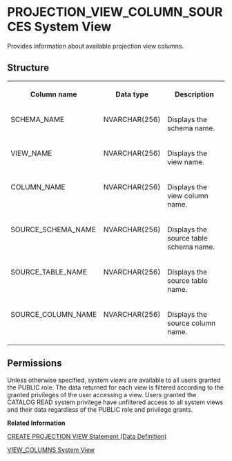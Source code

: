 <!-- loio292fdc0e26e84b9ea62b488a2863f914 -->

# PROJECTION\_VIEW\_COLUMN\_SOURCES System View

Provides information about available projection view columns.



## Structure


<table>
<tr>
<th valign="top">

Column name

</th>
<th valign="top">

Data type

</th>
<th valign="top">

Description

</th>
</tr>
<tr>
<td valign="top">

SCHEMA\_NAME

</td>
<td valign="top">

NVARCHAR\(256\)

</td>
<td valign="top">

Displays the schema name.

</td>
</tr>
<tr>
<td valign="top">

VIEW\_NAME

</td>
<td valign="top">

NVARCHAR\(256\)

</td>
<td valign="top">

Displays the view name.

</td>
</tr>
<tr>
<td valign="top">

COLUMN\_NAME

</td>
<td valign="top">

NVARCHAR\(256\)

</td>
<td valign="top">

Displays the view column name.

</td>
</tr>
<tr>
<td valign="top">

SOURCE\_SCHEMA\_NAME

</td>
<td valign="top">

NVARCHAR\(256\)

</td>
<td valign="top">

Displays the source table schema name.

</td>
</tr>
<tr>
<td valign="top">

SOURCE\_TABLE\_NAME

</td>
<td valign="top">

NVARCHAR\(256\)

</td>
<td valign="top">

Displays the source table name.

</td>
</tr>
<tr>
<td valign="top">

SOURCE\_COLUMN\_NAME

</td>
<td valign="top">

NVARCHAR\(256\)

</td>
<td valign="top">

Displays the source column name.

</td>
</tr>
</table>



<a name="loio292fdc0e26e84b9ea62b488a2863f914__section_gqs_1x4_dzb"/>

## Permissions

Unless otherwise specified, system views are available to all users granted the PUBLIC role. The data returned for each view is filtered according to the granted privileges of the user accessing a view. Users granted the CATALOG READ system privilege have unfiltered access to all system views and their data regardless of the PUBLIC role and privilege grants.

**Related Information**  


[CREATE PROJECTION VIEW Statement \(Data Definition\)](../../010-SQL-Reference/012-SQL-Statements/create-projection-view-statement-data-definition-e35411b.md "Creates a projection view. Projection views can be used as updatable views; insert, update, and delete triggers on projection views are supported.")

[VIEW\_COLUMNS System View](view-columns-system-view-21028f1.md "Lists available view columns.")

